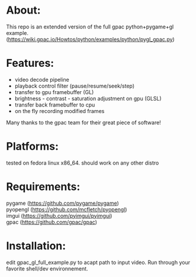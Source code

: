 About:
======

This repo is an extended version of the full gpac python+pygame+gl example.
(https://wiki.gpac.io/Howtos/python/examples/python/pygl_gpac.py)  

Features:
=========
+ video decode pipeline
+ playback control filter (pause/resume/seek/step)
+ transfer to gpu framebuffer (GL)
+ brightness - contrast - saturation adjustment on gpu (GLSL)
+ transfer back framebuffer to cpu
+ on the fly recording modified frames

Many thanks to the gpac team for their great piece of software!

Platforms:
==========
tested on fedora linux x86_64. should work on any other distro

Requirements:  
=============
pygame (https://github.com/pygame/pygame)  
pyopengl (https://github.com/mcfletch/pyopengl)  
imgui (https://github.com/pyimgui/pyimgui)  
gpac (https://github.com/gpac/gpac)  

Installation:
=============
edit gpac_gl_full_example.py to acapt path to input video. Run through your favorite shell/dev environnement.